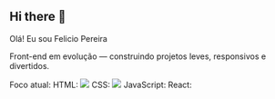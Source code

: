 ## Hi there 👋
Olá! Eu sou Felicio Pereira

Front-end em evolução — construindo projetos leves, responsivos e divertidos.

Foco atual: 
HTML: <img src="https://img.shields.io/badge/HTML-239120?style=for-the-badge&logo=html5&logoColor=white"/>
CSS: <img src="https://img.shields.io/badge/CSS3-1572B6?style=for-the-badge&logo=css3&logoColor=white"/>
JavaScript: 
React:
